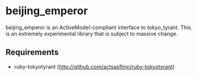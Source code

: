 beijing_emperor
===============

beijing_emperor is an ActiveModel-compliant interface to tokyo_tyrant.  This is an extremely experimental library that is subject to
massive change.

Requirements
------------

* ruby-tokyotyrant (http://github.com/actsasflinn/ruby-tokyotyrant)




